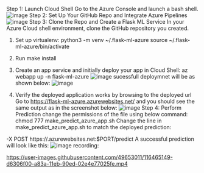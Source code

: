 Step 1: Launch Cloud Shell
Go to the Azure Console and launch a bash shell.
![image](https://user-images.githubusercontent.com/49653011/116450973-f0ae1c80-a829-11eb-9ebe-bf0308ca323a.png)
Step 2: Set Up Your GitHub Repo and Integrate Azure Pipelines
![image](https://user-images.githubusercontent.com/49653011/116451186-2d7a1380-a82a-11eb-8a08-9b37f5642038.png)
Step 3: Clone the Repo and Create a Flask ML Service
In your Azure Cloud shell environment, clone the GitHub repository you created.

1. Set up virtualenv:
python3 -m venv ~/.flask-ml-azure
source ~/.flask-ml-azure/bin/activate
2. Run make install

3. Create an app service and initially deploy your app in Cloud Shell:
az webapp up -n flask-ml-azure
 ![image](https://user-images.githubusercontent.com/49653011/116451385-6619ed00-a82a-11eb-9651-1a33d9956216.png)
 sucessfull deploymnet will be as shown below:
 ![image](https://user-images.githubusercontent.com/49653011/116484763-c6735380-a857-11eb-9043-885a28a8245b.png)

 4. Verify the deployed application works by browsing to the deployed url
Go to https://flask-ml-azure.azurewebsites.net/ and you should see the same output as in the screenshot below:
![image](https://user-images.githubusercontent.com/49653011/116451589-b002d300-a82a-11eb-973b-14738551acc3.png)
Step 4: Perform Prediction
change the permissions of the file using below command:
chmod 777 make_predict_azure_app.sh
Change the line in make_predict_azure_app.sh to match the deployed prediction:

-X POST https://<yourappname>.azurewebsites.net:$PORT/predict
A successful prediction will look like this:
![image](https://user-images.githubusercontent.com/49653011/116451777-ed676080-a82a-11eb-9083-fbbd817bf982.png)
recording:
 
https://user-images.githubusercontent.com/49653011/116465149-d6306f00-a83a-11eb-90ed-02e4e77025fe.mp4

